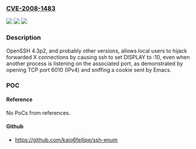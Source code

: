 ### [CVE-2008-1483](https://cve.mitre.org/cgi-bin/cvename.cgi?name=CVE-2008-1483)
![](https://img.shields.io/static/v1?label=Product&message=n%2Fa&color=blue)
![](https://img.shields.io/static/v1?label=Version&message=n%2Fa&color=blue)
![](https://img.shields.io/static/v1?label=Vulnerability&message=n%2Fa&color=brighgreen)

### Description

OpenSSH 4.3p2, and probably other versions, allows local users to hijack forwarded X connections by causing ssh to set DISPLAY to :10, even when another process is listening on the associated port, as demonstrated by opening TCP port 6010 (IPv4) and sniffing a cookie sent by Emacs.

### POC

#### Reference
No PoCs from references.

#### Github
- https://github.com/kaio6fellipe/ssh-enum

